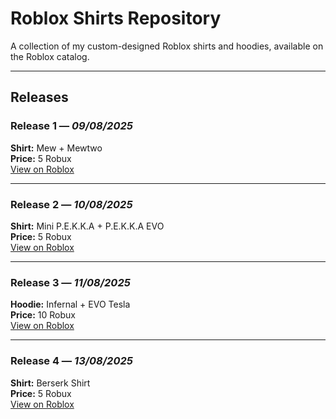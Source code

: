 # Roblox Shirts Repository

A collection of my custom-designed Roblox shirts and hoodies, available on the Roblox catalog.

---

## Releases

### **Release 1** — *09/08/2025*  
**Shirt:** Mew + Mewtwo  
**Price:** 5 Robux  
[View on Roblox](https://www.roblox.com/catalog/82744741042833/Mewtwo-Shirt)  

---

### **Release 2** — *10/08/2025*  
**Shirt:** Mini P.E.K.K.A + P.E.K.K.A EVO  
**Price:** 5 Robux  
[View on Roblox](https://www.roblox.com/it/catalog/138117312301485/Mini-P-E-K-K-A-and-P-E-K-K-A-Shirt)  

---

### **Release 3** — *11/08/2025*  
**Hoodie:** Infernal + EVO Tesla  
**Price:** 10 Robux  
[View on Roblox](https://www.roblox.com/catalog/72240697910466/Infernal-EVO-Tesla-Shirt)  

---

### **Release 4** — *13/08/2025*  
**Shirt:** Berserk Shirt  
**Price:** 5 Robux  
[View on Roblox](https://www.roblox.com/catalog/81331489279290/Berserk-Shirt)  


